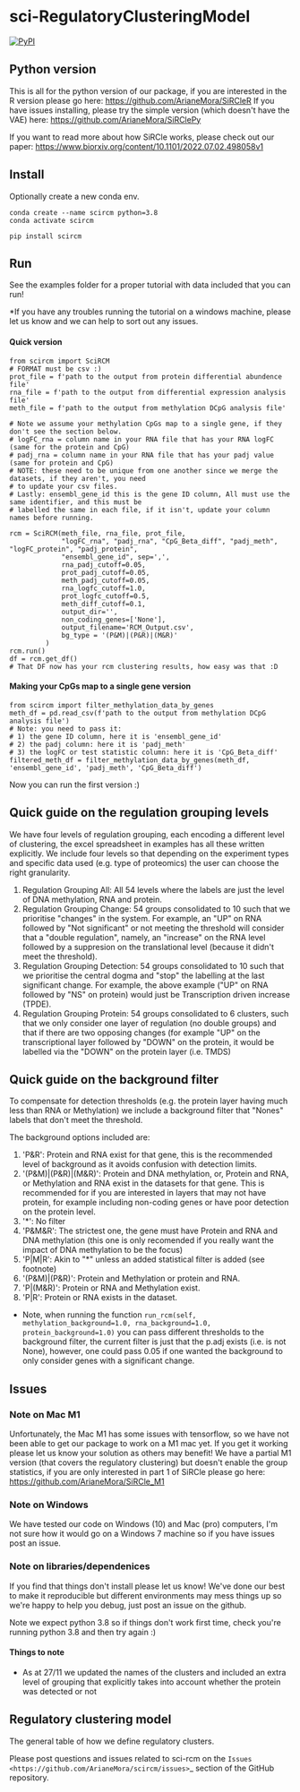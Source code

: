 # sci-RegulatoryClusteringModel
[![PyPI](https://img.shields.io/pypi/v/scircm)](https://pypi.org/project/scircm/)

## Python version
This is all for the python version of our package, if you are interested in the R version please go here: https://github.com/ArianeMora/SiRCleR
If you have issues installing, please try the simple version (which doesn't have the VAE) here: https://github.com/ArianeMora/SiRClePy

If you want to read more about how SiRCle works, please check out our paper: https://www.biorxiv.org/content/10.1101/2022.07.02.498058v1 

## Install
Optionally create a new conda env.
```
conda create --name scircm python=3.8
conda activate scircm
```

``` 
pip install scircm
```

## Run
See the examples folder for a proper tutorial with data included that you can run!

*If you have any troubles running the tutorial on a windows machine, please let us know and we can help to sort out any issues. 

#### Quick version
```
from scircm import SciRCM
# FORMAT must be csv :) 
prot_file = f'path to the output from protein differential abundence file'
rna_file = f'path to the output from differential expression analysis file'
meth_file = f'path to the output from methylation DCpG analysis file'

# Note we assume your methylation CpGs map to a single gene, if they don't see the section below.
# logFC_rna = column name in your RNA file that has your RNA logFC (same for the protein and CpG)
# padj_rna = column name in your RNA file that has your padj value (same for protein and CpG)
# NOTE: these need to be unique from one another since we merge the datasets, if they aren't, you need
# to update your csv files.
# Lastly: ensembl_gene_id this is the gene ID column, All must use the same identifier, and this must be
# labelled the same in each file, if it isn't, update your column names before running.

rcm = SciRCM(meth_file, rna_file, prot_file, 
             "logFC_rna", "padj_rna", "CpG_Beta_diff", "padj_meth", "logFC_protein", "padj_protein",
             "ensembl_gene_id", sep=',',
             rna_padj_cutoff=0.05, 
             prot_padj_cutoff=0.05, 
             meth_padj_cutoff=0.05,
             rna_logfc_cutoff=1.0, 
             prot_logfc_cutoff=0.5, 
             meth_diff_cutoff=0.1, 
             output_dir='',
             non_coding_genes=['None'],
             output_filename='RCM_Output.csv',
             bg_type = '(P&M)|(P&R)|(M&R)'
         )
rcm.run()
df = rcm.get_df()
# That DF now has your rcm clustering results, how easy was that :D
```

#### Making your CpGs map to a single gene version
```
from scircm import filter_methylation_data_by_genes
meth_df = pd.read_csv(f'path to the output from methylation DCpG analysis file')
# Note: you need to pass it: 
# 1) the gene ID column, here it is 'ensembl_gene_id'
# 2) the padj column: here it is 'padj_meth'
# 3) the logFC or test statistic column: here it is 'CpG_Beta_diff'
filtered_meth_df = filter_methylation_data_by_genes(meth_df, 'ensembl_gene_id', 'padj_meth', 'CpG_Beta_diff')
```
Now you can run the first version :)

## Quick guide on the regulation grouping levels

We have four levels of regulation grouping, each encoding a different level of clustering, the excel spreadsheet in examples 
has all these written explicitly. We include four levels so that depending on the experiment types and specific data 
used (e.g. type of proteomics) the user can choose the right granularity.

1. Regulation Grouping All: All 54 levels where the labels are just the level of DNA methylation, RNA and protein.
2. Regulation Grouping Change: 54 groups consolidated to 10 such that we prioritise "changes" in the system. For example, an "UP" on RNA followed by "Not significant" or not meeting the threshold will consider that a "double regulation", namely, an "increase" on the RNA level followed by a suppresion on the translational level (because it didn't meet the threshold).
3. Regulation Grouping Detection: 54 groups consolidated to 10 such that we prioritise the central dogma and "stop" the labelling at the last significant change. For example, the above example ("UP" on RNA followed by "NS" on protein) would just be Transcription driven increase (TPDE).
4. Regulation Grouping Protein: 54 groups consolidated to 6 clusters, such that we only consider one layer of regulation (no double groups) and that if there are two opposing changes (for example "UP" on the transcriptional layer followed by "DOWN" on the protein, it would be labelled via the "DOWN" on the protein layer (i.e. TMDS)


## Quick guide on the background filter
To compensate for detection thresholds (e.g. the protein layer having much less than RNA or Methylation) we include a background filter that "Nones" labels that don't meet the threshold.

The background options included are:
1. 'P&R': Protein and RNA exist for that gene, this is the recommended level of background as it avoids confusion with detection limits.
2. '(P&M)|(P&R)|(M&R)': Protein and DNA methylation, or, Protein and RNA, or Methylation and RNA exist in the datasets for that gene. This is recommended for if you are interested in layers that may not have protein, for example including non-coding genes or have poor detection on the protein level.
3. '*': No filter
4. 'P&M&R': The strictest one, the gene must have Protein and RNA and DNA methylation (this one is only recomended if you really want the impact of DNA methylation to be the focus)
5. 'P|M|R': Akin to "*" unless an added statistical filter is added (see footnote)
6. '(P&M)|(P&R)':  Protein and Methylation or protein and RNA.
7. 'P|(M&R)': Protein or RNA and Methylation exist.
8. 'P|R': Protein or RNA exists in the dataset.

* Note, when running the function `run_rcm(self, methylation_background=1.0, rna_background=1.0, protein_background=1.0)` you can pass different thresholds to the background filter, the current filter is just that the p.adj exists (i.e. is not None), however, one could pass 0.05 if one wanted the background to only consider genes with a significant change.

## Issues

### Note on Mac M1
Unfortunately, the Mac M1 has some issues with tensorflow, so we have not been able to get our package to work on a M1 
mac yet. If you get it working please let us know your solution as others may benefit! We have a partial M1 version
(that covers the regulatory clustering) but doesn't enable the group statistics, if you are only interested in part 1 
of SiRCle please go here: https://github.com/ArianeMora/SiRCle_M1

### Note on Windows
We have tested our code on Windows (10) and Mac (pro) computers, I'm not sure how it would go on a Windows 7 machine so 
if you have issues post an issue.

### Note on libraries/dependenices
If you find that things don't install please let us know! We've done our best to make it reproducible but different 
environments may mess things up so we're happy to help you debug, just post an issue on the github.

Note we expect python 3.8 so if things don't work first time, check you're running python 3.8 and then try again :) 

#### Things to note

- As at 27/11 we updated the names of the clusters and included an extra level of grouping that explicitly takes into account whether the protein was detected or not


## Regulatory clustering model 

The general table of how we define regulatory clusters.

Please post questions and issues related to sci-rcm on the `Issues <https://github.com/ArianeMora/scircm/issues>`_  section of the GitHub repository.

